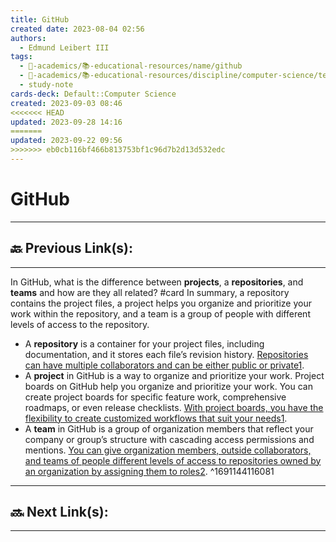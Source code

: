 ```yaml
---
title: GitHub
created date: 2023-08-04 02:56
authors:
  - Edmund Leibert III
tags:
  - 🔴-academics/📚-educational-resources/name/github
  - 🔴-academics/📚-educational-resources/discipline/computer-science/technology/github
  - study-note
cards-deck: Default::Computer Science
created: 2023-09-03 08:46
<<<<<<< HEAD
updated: 2023-09-28 14:16
=======
updated: 2023-09-22 09:56
>>>>>>> eb0cb116bf466b813753bf1c96d7b2d13d532edc
---
```


# GitHub

---

## 🔙 Previous Link(s):

---

In GitHub, what is the difference between **projects**, a **repositories**, and **teams** and how are they all related? 
#card 
In summary, a repository contains the project files, a project helps you organize and prioritize your work within the repository, and a team is a group of people with different levels of access to the repository.
- A **repository** is a container for your project files, including documentation, and it stores each file’s revision history. [Repositories can have multiple collaborators and can be either public or private](https://stackoverflow.com/questions/40509838/project-vs-repository-in-github)[1](https://stackoverflow.com/questions/40509838/project-vs-repository-in-github).
- A **project** in GitHub is a way to organize and prioritize your work. Project boards on GitHub help you organize and prioritize your work. You can create project boards for specific feature work, comprehensive roadmaps, or even release checklists. [With project boards, you have the flexibility to create customized workflows that suit your needs](https://stackoverflow.com/questions/40509838/project-vs-repository-in-github)[1](https://stackoverflow.com/questions/40509838/project-vs-repository-in-github).
- A **team** in GitHub is a group of organization members that reflect your company or group’s structure with cascading access permissions and mentions. [You can give organization members, outside collaborators, and teams of people different levels of access to repositories owned by an organization by assigning them to roles](https://docs.github.com/en/organizations/managing-user-access-to-your-organizations-repositories/repository-roles-for-an-organization)[2](https://docs.github.com/en/organizations/managing-user-access-to-your-organizations-repositories/repository-roles-for-an-organization).
^1691144116081


---

## 🔜 Next Link(s):

---
